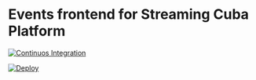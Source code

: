 # Events frontend for Streaming Cuba Platform

  [![Continuos Integration](https://github.com/Streaming-Cuba/events-frontend/actions/workflows/main.yml/badge.svg?branch=master)](https://github.com/Streaming-Cuba/events-frontend/actions/workflows/main.yml)
  
  [![Deploy](https://github.com/Streaming-Cuba/events-frontend/actions/workflows/deploy-to-godaddy.yml/badge.svg?branch=master)](https://github.com/Streaming-Cuba/events-frontend/actions/workflows/deploy-to-godaddy.yml)
